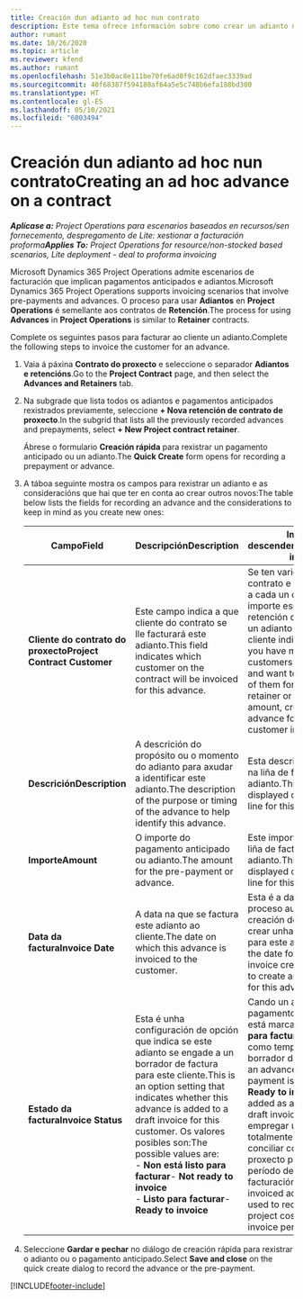```yaml
---
title: Creación dun adianto ad hoc nun contrato
description: Este tema ofrece información sobre como crear un adianto nun contrato segundo sexa necesario.
author: rumant
ms.date: 10/26/2020
ms.topic: article
ms.reviewer: kfend
ms.author: rumant
ms.openlocfilehash: 51e3b0ac8e111be70fe6ad0f9c162dfaec3339ad
ms.sourcegitcommit: 40f68387f594180af64a5e5c748b6efa188bd300
ms.translationtype: HT
ms.contentlocale: gl-ES
ms.lasthandoff: 05/10/2021
ms.locfileid: "6003494"
---
```

# <a name="creating-an-ad-hoc-advance-on-a-contract"></a><span data-ttu-id="c3a5d-103">Creación dun adianto ad hoc nun contrato</span><span class="sxs-lookup"><span data-stu-id="c3a5d-103">Creating an ad hoc advance on a contract</span></span>

<span data-ttu-id="c3a5d-104">_**Aplícase a:** Project Operations para escenarios baseados en recursos/sen fornecemento, despregamento de Lite: xestionar a facturación proforma_</span><span class="sxs-lookup"><span data-stu-id="c3a5d-104">_**Applies To:** Project Operations for resource/non-stocked based scenarios, Lite deployment - deal to proforma invoicing_</span></span>

<span data-ttu-id="c3a5d-105">Microsoft Dynamics 365 Project Operations admite escenarios de facturación que implican pagamentos anticipados e adiantos.</span><span class="sxs-lookup"><span data-stu-id="c3a5d-105">Microsoft Dynamics 365 Project Operations supports invoicing scenarios that involve pre-payments and advances.</span></span> <span data-ttu-id="c3a5d-106">O proceso para usar **Adiantos** en **Project Operations** é semellante aos contratos de **Retención**.</span><span class="sxs-lookup"><span data-stu-id="c3a5d-106">The process for using **Advances** in **Project Operations** is similar to **Retainer** contracts.</span></span> 

<span data-ttu-id="c3a5d-107">Complete os seguintes pasos para facturar ao cliente un adianto.</span><span class="sxs-lookup"><span data-stu-id="c3a5d-107">Complete the following steps to invoice the customer for an advance.</span></span>

1. <span data-ttu-id="c3a5d-108">Vaia á páxina **Contrato do proxecto** e seleccione o separador **Adiantos e retencións**.</span><span class="sxs-lookup"><span data-stu-id="c3a5d-108">Go to the **Project Contract** page, and then select the **Advances and Retainers** tab.</span></span>
2. <span data-ttu-id="c3a5d-109">Na subgrade que lista todos os adiantos e pagamentos anticipados rexistrados previamente, seleccione **+ Nova retención de contrato de proxecto**.</span><span class="sxs-lookup"><span data-stu-id="c3a5d-109">In the subgrid that lists all the previously recorded advances and prepayments, select **+ New Project contract retainer**.</span></span> 

    <span data-ttu-id="c3a5d-110">Ábrese o formulario **Creación rápida** para rexistrar un pagamento anticipado ou un adianto.</span><span class="sxs-lookup"><span data-stu-id="c3a5d-110">The **Quick Create** form opens for recording a prepayment or advance.</span></span>
    
3. <span data-ttu-id="c3a5d-111">A táboa seguinte mostra os campos para rexistrar un adianto e as consideracións que hai que ter en conta ao crear outros novos:</span><span class="sxs-lookup"><span data-stu-id="c3a5d-111">The table below lists the fields for recording an advance and the considerations to keep in mind as you create new ones:</span></span>

    | <span data-ttu-id="c3a5d-112">Campo</span><span class="sxs-lookup"><span data-stu-id="c3a5d-112">Field</span></span> | <span data-ttu-id="c3a5d-113">Descripción</span><span class="sxs-lookup"><span data-stu-id="c3a5d-113">Description</span></span> | <span data-ttu-id="c3a5d-114">Impacto descendente</span><span class="sxs-lookup"><span data-stu-id="c3a5d-114">Downstream impact</span></span> |
    | --- | --- | --- |
    | <span data-ttu-id="c3a5d-115">**Cliente do contrato do proxecto**</span><span class="sxs-lookup"><span data-stu-id="c3a5d-115">**Project Contract Customer**</span></span> | <span data-ttu-id="c3a5d-116">Este campo indica a que cliente do contrato se lle facturará este adianto.</span><span class="sxs-lookup"><span data-stu-id="c3a5d-116">This field indicates which customer on the contract will be invoiced for this advance.</span></span> | <span data-ttu-id="c3a5d-117">Se ten varios clientes no contrato e quere facturar a cada un deles un importe específico de retención ou adianto, cree un adianto para cada cliente individualmente.</span><span class="sxs-lookup"><span data-stu-id="c3a5d-117">If you have multiple customers on the contract and want to invoice each of them for a specific retainer or advance amount, create an advance for each customer individually.</span></span> |
    | <span data-ttu-id="c3a5d-118">**Descrición**</span><span class="sxs-lookup"><span data-stu-id="c3a5d-118">**Description**</span></span> | <span data-ttu-id="c3a5d-119">A descrición do propósito ou o momento do adianto para axudar a identificar este adianto.</span><span class="sxs-lookup"><span data-stu-id="c3a5d-119">The description of the purpose or timing of the advance to help identify this advance.</span></span> | <span data-ttu-id="c3a5d-120">Esta descrición móstrase na liña de factura deste adianto.</span><span class="sxs-lookup"><span data-stu-id="c3a5d-120">This description is displayed on the invoice line for this advance.</span></span> |
    | <span data-ttu-id="c3a5d-121">**Importe**</span><span class="sxs-lookup"><span data-stu-id="c3a5d-121">**Amount**</span></span> | <span data-ttu-id="c3a5d-122">O importe do pagamento anticipado ou adianto.</span><span class="sxs-lookup"><span data-stu-id="c3a5d-122">The amount for the pre-payment or advance.</span></span> | <span data-ttu-id="c3a5d-123">Este importe móstrase na liña de factura deste adianto.</span><span class="sxs-lookup"><span data-stu-id="c3a5d-123">This amount is displayed on the invoice line for this advance.</span></span> |
    | <span data-ttu-id="c3a5d-124">**Data da factura**</span><span class="sxs-lookup"><span data-stu-id="c3a5d-124">**Invoice Date**</span></span> | <span data-ttu-id="c3a5d-125">A data na que se factura este adianto ao cliente.</span><span class="sxs-lookup"><span data-stu-id="c3a5d-125">The date on which this advance is invoiced to the customer.</span></span> | <span data-ttu-id="c3a5d-126">Esta é a data para o proceso automatizado de creación de facturas para crear unha liña de factura para este adianto.</span><span class="sxs-lookup"><span data-stu-id="c3a5d-126">This is the date for the automated invoice creation process to create an invoice line for this advance.</span></span> |
    | <span data-ttu-id="c3a5d-127">**Estado da factura**</span><span class="sxs-lookup"><span data-stu-id="c3a5d-127">**Invoice Status**</span></span> | <span data-ttu-id="c3a5d-128">Esta é unha configuración de opción que indica se este adianto se engade a un borrador de factura para este cliente.</span><span class="sxs-lookup"><span data-stu-id="c3a5d-128">This is an option setting that indicates whether this advance is added to a draft invoice for this customer.</span></span> <span data-ttu-id="c3a5d-129">Os valores posibles son:</span><span class="sxs-lookup"><span data-stu-id="c3a5d-129">The possible values are:</span></span></br><span data-ttu-id="c3a5d-130">- **Non está listo para facturar**</span><span class="sxs-lookup"><span data-stu-id="c3a5d-130">- **Not ready to invoice**</span></span></br><span data-ttu-id="c3a5d-131">- **Listo para facturar**</span><span class="sxs-lookup"><span data-stu-id="c3a5d-131">- **Ready to invoice**</span></span> | <span data-ttu-id="c3a5d-132">Cando un adianto ou pagamento anticipado está marcado como **Listo para facturar**, engádese como tempo de liña nun borrador de factura.</span><span class="sxs-lookup"><span data-stu-id="c3a5d-132">When an advance or pre-payment is marked as **Ready to invoice**, it is added as a line time on a draft invoice.</span></span> <span data-ttu-id="c3a5d-133">Só se pode empregar un adianto totalmente facturado para conciliar cos custos do proxecto para o seguinte período de facturación.</span><span class="sxs-lookup"><span data-stu-id="c3a5d-133">Only a fully invoiced advance can be used to reconcile against project costs for the next invoice period.</span></span> |

4. <span data-ttu-id="c3a5d-134">Seleccione **Gardar e pechar** no diálogo de creación rápida para rexistrar o adianto ou o pagamento anticipado.</span><span class="sxs-lookup"><span data-stu-id="c3a5d-134">Select **Save and close** on the quick create dialog to record the advance or the pre-payment.</span></span>


[!INCLUDE[footer-include](../../includes/footer-banner.md)]